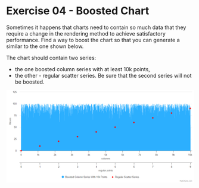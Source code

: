 # Exercise 04 - Boosted Chart

Sometimes it happens that charts need to contain so much data that they require
a change in the rendering method to achieve satisfactory performance. Find a way
to boost the chart so that you can generate a similar to the one shown below.

The chart should contain two series:
* the one boosted column series with at least 10k points,
* the other - regular scatter series. Be sure that the second series will not be
boosted.

![exercise.png](exercise.png)
